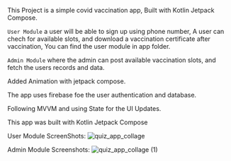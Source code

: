 This Project is a simple covid vaccination app, Built with Kotlin Jetpack Compose.

 

`User Module` a user will be able to sign up using phone number, 
A user can chech for available slots, and download a vaccination certificate after vaccination, 
You can find the user module in app folder.

`Admin Module` where the admin can post available vaccination slots, and fetch the users records and data.

Added Animation with jetpack compose.

The app uses firebase foe the user authentication and database.

Following MVVM and using State for the UI Updates.

This app was built with Kotlin Jetpack Compose 

User Module ScreenShots:
![quiz_app_collage](https://user-images.githubusercontent.com/97782768/221358003-e6534eb8-8bb3-4e26-8971-952660aab365.png)


Admin Module Screenshots:
![quiz_app_collage (1)](https://user-images.githubusercontent.com/97782768/221358043-7d03e027-e1d8-4761-8faf-e4a50b31bf5d.png)
